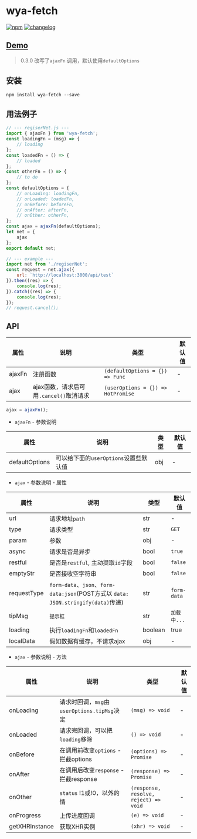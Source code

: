 # wya-fetch
[![npm][npm-image]][npm-url] [![changelog][changelog-image]][changelog-url]

## [Demo](https://wya-team.github.io/wya-fetch/demo/index.html)

> 0.3.0 改写了`ajaxFn` 调用，默认使用`defaultOptions`

## 安装
```
npm install wya-fetch --save
```
## 用法例子
```js
// --- regiserNet.js ---
import { ajaxFn } from 'wya-fetch';
const loadingFn = (msg) => {
	// loading
};
const loadedFn = () => {
	// loaded
};
const otherFn = () => {
	// to do
};
const defaultOptions = {
	// onLoading: loadingFn,
	// onLoaded: loadedFn,
	// onBefore: beforeFn,
	// onAfter: afterFn,
	// onOther: otherFn,
};
const ajax = ajaxFn(defaultOptions);
let net = {
	ajax
};
export default net;

// --- example ---
import net from './regiserNet';
const request = net.ajax({
	url: `http://localhost:3000/api/test`
}).then((res) => {
	console.log(res);
}).catch((res) => {
	console.log(res);
});
// request.cancel();
```
## API

属性 | 说明 | 类型 | 默认值
---|---|---|---
ajaxFn | 注册函数 | `(defaultOptions = {}) => Func` | -
ajax | ajax函数，请求后可用`.cancel()`取消请求 | `(userOptions = {}) => HotPromise` | -

```js
ajax = ajaxFn();
```

- `ajaxFn` - 参数说明

属性 | 说明 | 类型 | 默认值
---|---|---|---
defaultOptions | 可以给下面的`userOptions`设置些默认值 | obj | -

- `ajax` - 参数说明 - 属性

属性 | 说明 | 类型 | 默认值
---|---|---|---
url | 请求地址`path` | str | -
type | 请求类型 | str | `GET`
param | 参数 | obj | -
async | 请求是否是异步 | bool | `true`
restful | 是否是`restful`, 主动提取`id`字段 | bool | `false`
emptyStr | 是否接收空字符串 | bool | `false`
requestType | `form-data`、`json`、`form-data:json`(POST方式以 `data: JSON.stringify(data)`传递) | str | `form-data`
tipMsg | `提示框` | str | `加载中...`
loading | 执行`loadingFn`和`loadedFn` | boolean | true
localData | 假如数据有缓存，不请求ajax | obj | -

 
- `ajax` - 参数说明 - 方法

属性 | 说明 | 类型 | 默认值
---|---|---|---
onLoading | 请求时回调，`msg`由 `userOptions.tipMsg`决定 | `(msg) => void` | -
onLoaded | 请求完回调，可以把`loading`移除 | `() => void` | -
onBefore | 在调用前改变`options` - 拦截options | `(options) => Promise` | -
onAfter | 在调用后改变`response` - 拦截response | `(response) => Promise` | -
onOther | `status` !1或!0，以外的情  | `(response, resolve, reject) => void` | -
onProgress | 上传进度回调 | `(e) => void` | -
getXHRInstance | 获取XHR实例 | `(xhr) => void` | -



<!--  以下内容无视  -->
[changelog-image]: https://img.shields.io/badge/changelog-md-blue.svg
[changelog-url]: CHANGELOG.md

[npm-image]: https://img.shields.io/npm/v/wya-fetch.svg
[npm-url]: https://www.npmjs.com/package/wya-fetch

